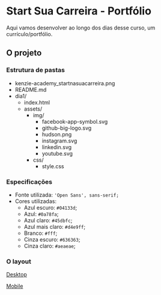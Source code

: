 # Start Sua Carreira - Portfólio

Aqui vamos desenvolver ao longo dos dias desse curso, um currículo/portfólio.

## O projeto

### Estrutura de pastas

- kenzie-academy_startnasuacarreira.png
- README.md
- dia1/
    - index.html
    - assets/
        - img/
            - facebook-app-symbol.svg
            - github-big-logo.svg
            - hudson.png
            - instagram.svg
            - linkedin.svg
            - youtube.svg
        - css/
            - style.css

### Especificações

- Fonte utilizada: `'Open Sans', sans-serif;`
- Cores utilizadas:
    - Azul escuro: `#04133d`;
    - Azul: `#0a78fa`;
    - Azul claro: `#45dbfc`;
    - Azul mais claro: `#d4e9ff`;
    - Branco: `#fff`;
    - Cinza escuro: `#636363`;
    - Cinza claro: `#aeaeae`;

### O layout

[Desktop](./kenzie-academy_startnasuacarreira.png)

[Mobile](./kenzie-academy_startnasuacarreira-mobile.png)
